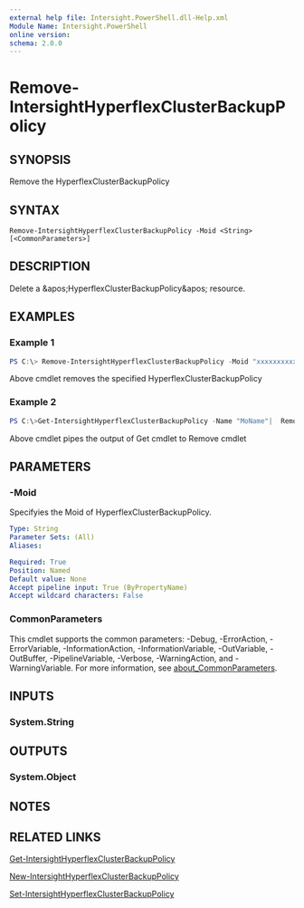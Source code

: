 ```yaml
---
external help file: Intersight.PowerShell.dll-Help.xml
Module Name: Intersight.PowerShell
online version:
schema: 2.0.0
---
```


# Remove-IntersightHyperflexClusterBackupPolicy

## SYNOPSIS
Remove the HyperflexClusterBackupPolicy

## SYNTAX

```
Remove-IntersightHyperflexClusterBackupPolicy -Moid <String> [<CommonParameters>]
```

## DESCRIPTION
Delete a &amp;apos;HyperflexClusterBackupPolicy&amp;apos; resource.

## EXAMPLES

### Example 1
```powershell
PS C:\> Remove-IntersightHyperflexClusterBackupPolicy -Moid "xxxxxxxxxxxxxxxxxxxxxxxxxxx"
```
Above cmdlet removes the specified HyperflexClusterBackupPolicy 

### Example 2
```powershell
PS C:\>Get-IntersightHyperflexClusterBackupPolicy -Name "MoName"|  Remove-IntersightHyperflexClusterBackupPolicy
```
Above cmdlet pipes the output of Get cmdlet to Remove cmdlet

## PARAMETERS

### -Moid
Specifyies the Moid of HyperflexClusterBackupPolicy.

```yaml
Type: String
Parameter Sets: (All)
Aliases:

Required: True
Position: Named
Default value: None
Accept pipeline input: True (ByPropertyName)
Accept wildcard characters: False
```

### CommonParameters
This cmdlet supports the common parameters: -Debug, -ErrorAction, -ErrorVariable, -InformationAction, -InformationVariable, -OutVariable, -OutBuffer, -PipelineVariable, -Verbose, -WarningAction, and -WarningVariable. For more information, see [about_CommonParameters](http://go.microsoft.com/fwlink/?LinkID=113216).

## INPUTS

### System.String

## OUTPUTS

### System.Object
## NOTES

## RELATED LINKS

[Get-IntersightHyperflexClusterBackupPolicy](./Get-IntersightHyperflexClusterBackupPolicy.md)

[New-IntersightHyperflexClusterBackupPolicy](./New-IntersightHyperflexClusterBackupPolicy.md)

[Set-IntersightHyperflexClusterBackupPolicy](./Set-IntersightHyperflexClusterBackupPolicy.md)

